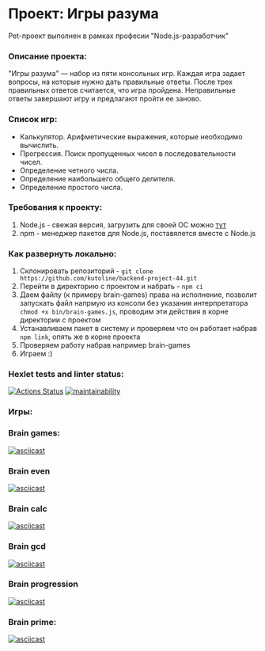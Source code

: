 # Проект: Игры разума
Pet-проект выполнен в рамках професии "Node.js-разработчик"
### Описание проекта:
"Игры разума" — набор из пяти консольных игр. Каждая игра задает вопросы, на которые нужно дать правильные ответы.
После трех правильных ответов считается, что игра пройдена. Неправильные ответы завершают игру и предлагают пройти ее заново.

### Список игр:
- Калькулятор. Арифметические выражения, которые необходимо вычислить.
- Прогрессия. Поиск пропущенных чисел в последовательности чисел.
- Определение четного числа.
- Определение наибольшего общего делителя.
- Определение простого числа.

### Требования к проекту:
1. Node.js - свежая версия, загрузить для своей ОС можно [тут](https://nodejs.org/en/download/current)
2. npm - менеджер пакетов для Node.js, поставялется вместе с Node.js

### Как развернуть локально:
1. Склонировать репозиторий - ``` git clone https://github.com/kutoline/backend-project-44.git ```
2. Перейти в директорию с проектом и набрать  - ``` npm ci ```
3. Даем файлу (к примеру brain-games) права на исполнение, позволит запускать файл напрмую из консоли без указания интерпретатора ```chmod +x bin/brain-games.js```, проводим эти действия в корне директории с проектом
4. Устанавливаем пакет в систему и проверяем что он работает набрав ``` npm link ```, опять же в корне проекта
5. Проверяем работу набрав например brain-games
6. Играем :)


### Hexlet tests and linter status:
[![Actions Status](https://github.com/kutoline/backend-project-44/workflows/hexlet-check/badge.svg)](https://github.com/kutoline/backend-project-44/actions)
[![maintainability](https://api.codeclimate.com/v1/badges/1e6cc55941406ef91722/maintainability)](https://codeclimate.com/github/kutoline/backend-project-44/maintainability)

### Игры:

### Brain games:
[![asciicast](https://asciinema.org/a/uuBO1o98CoEncCuRTRV3XSA7j.svg)](https://asciinema.org/a/uuBO1o98CoEncCuRTRV3XSA7j)

### Brain even
[![asciicast](https://asciinema.org/a/gu0DJjilgLBSsDNSoXFx9yFpT.svg)](https://asciinema.org/a/gu0DJjilgLBSsDNSoXFx9yFpT)

### Brain calc
[![asciicast](https://asciinema.org/a/KrXafMX5zSNdOXsxEhW2ofX83.svg)](https://asciinema.org/a/KrXafMX5zSNdOXsxEhW2ofX83)

### Brain gcd
[![asciicast](https://asciinema.org/a/JG7YFYqkvsDYizWvoxbgAz1u9.svg)](https://asciinema.org/a/JG7YFYqkvsDYizWvoxbgAz1u9)

### Brain progression
[![asciicast](https://asciinema.org/a/491w7pmJTyisacU9RUB0RxjOo.svg)](https://asciinema.org/a/491w7pmJTyisacU9RUB0RxjOo)

### Brain prime:
[![asciicast](https://asciinema.org/a/OGGGk3KUhcFMMXPjq1leVFJJr.svg)](https://asciinema.org/a/OGGGk3KUhcFMMXPjq1leVFJJr)